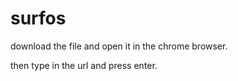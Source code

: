 # surfos

download the file and open it in the chrome browser.

then type in the url and press enter.
